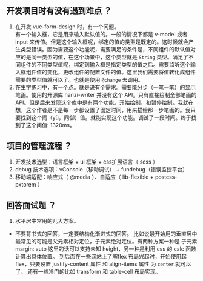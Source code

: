 ## 开发项目时有没有遇到难点 ？
1. 在开发 vue-form-design 时，有一个问题。  
有一个输入框，它是用来输入默认值的。一般的情况下都是 v-model 或者 input 来传值。但是这个输入框呢，绑定的值的类型是既定的。这时候就会产生类型错误。因为需要这个功能呢，需要满足的条件是，不同组件的默认值对应的是同一类型的值，在这个场景中，这个类型就是 <code>String</code> 类型。满足了不同组件的不同类型值呢，绑定到输入框是指定类型的值之后。需要监听这个输入框组件值的变化，更改组件的配置文件的值。这里我们需要将值转化成组件需要的类型值就可以了。也就是使用 <code>@change</code> 去调用。  
2. 在生字练习中，有一个点。就是说有个需求。需要能分步（一笔一笔）的显示笔画。使用的开源库 hanzi-writer 并没有这个 API。只有直接绘制全部笔画的 API。但是后来发现这个库中是有两个功能。开始绘制，和暂停绘制。我就在想，这个作者是不是每一步都设置了固定时间，用来描绘那一步笔画的。我只要找到这个阈（yù，同御）值。就能实现这个功能。调试了一段时间。终于找到了这个阈值: 1320ms。

## 项目的管理流程 ？
1. 开发技术选型：语言框架 + ui 框架 + css扩展语言（ scss ）
2. debug 技术选项：vConsole（移动调试） + fundebug（错误监控平台）
3. 移动端适配：响应式（ @media ）、自适应（ lib-flexible + postcss-pxtorem ）

## 回答面试题 ？
1. 水平居中常用的几大方案。
* 不要背书式的回答，一定要结构化渐进式的回答。
比如说最开始用的垂直居中最常见的可能是父元素相对定位，子元素绝对定位。有两种方案一种是
子元素margin: auto 这里的话可以支持未知 height，另一种是利用 css 的 calc 函数计算出具体位置。 到后面在一些网站上了解flex 布局兴起时，开始使用起 flex，只要设置 justify-content 属性  和 align-items 属性 为 <code>center</code> 就可以了。 还有一些冷门的比如 transform 和 table-cell 布局实现。

## 